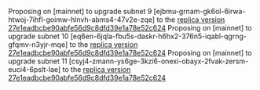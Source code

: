 Proposing on [mainnet] to upgrade subnet 9 [ejbmu-grnam-gk6ol-6irwa-htwoj-7ihfl-goimw-hlnvh-abms4-47v2e-zqe] to the [replica version 27e1eadbcbe90abfe56d9c8dfd39e1a78e52c624](https://github.com/dfinity/ic/commit/89446f5a04f053040b4863eab5458446d925ed0e)
Proposing on [mainnet] to upgrade subnet 10 [eq6en-6jqla-fbu5s-daskr-h6hx2-376n5-iqabl-qgrng-gfqmv-n3yjr-mqe] to the [replica version 27e1eadbcbe90abfe56d9c8dfd39e1a78e52c624](https://github.com/dfinity/ic/commit/89446f5a04f053040b4863eab5458446d925ed0e)
Proposing on [mainnet] to upgrade subnet 11 [csyj4-zmann-ys6ge-3kzi6-onexi-obayx-2fvak-zersm-euci4-6pslt-lae] to the [replica version 27e1eadbcbe90abfe56d9c8dfd39e1a78e52c624](https://github.com/dfinity/ic/commit/89446f5a04f053040b4863eab5458446d925ed0e)
